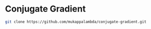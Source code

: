 # Conjugate Gradient

```bash
git clone https://github.com/mukappalambda/conjugate-gradient.git
```
